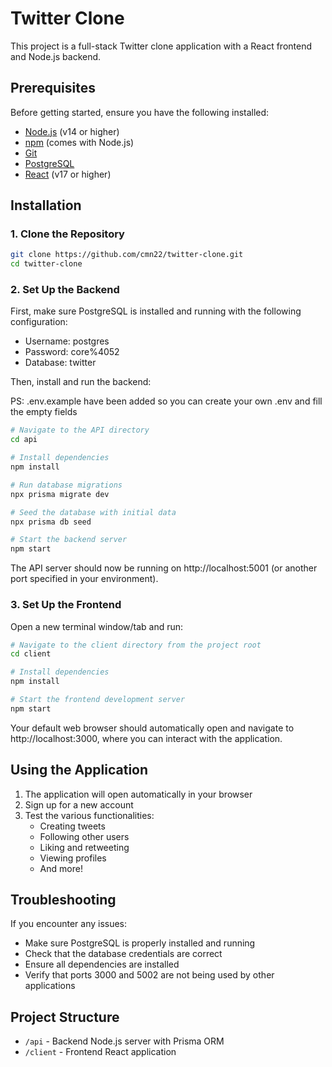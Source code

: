 # Twitter Clone

This project is a full-stack Twitter clone application with a React frontend and Node.js backend.

## Prerequisites

Before getting started, ensure you have the following installed:

- [Node.js](https://nodejs.org/) (v14 or higher)
- [npm](https://www.npmjs.com/) (comes with Node.js)
- [Git](https://git-scm.com/)
- [PostgreSQL](https://www.postgresql.org/)
- [React](https://reactjs.org/) (v17 or higher)

## Installation

### 1. Clone the Repository

```bash
git clone https://github.com/cmn22/twitter-clone.git
cd twitter-clone
```

### 2. Set Up the Backend

First, make sure PostgreSQL is installed and running with the following configuration:

- Username: postgres
- Password: core%4052
- Database: twitter

Then, install and run the backend:

PS: .env.example have been added so you can create your own .env and fill the empty fields

```bash
# Navigate to the API directory
cd api

# Install dependencies
npm install

# Run database migrations
npx prisma migrate dev

# Seed the database with initial data
npx prisma db seed

# Start the backend server
npm start
```

The API server should now be running on http://localhost:5001 (or another port specified in your environment).

### 3. Set Up the Frontend

Open a new terminal window/tab and run:

```bash
# Navigate to the client directory from the project root
cd client

# Install dependencies
npm install

# Start the frontend development server
npm start
```

Your default web browser should automatically open and navigate to http://localhost:3000, where you can interact with the application.

## Using the Application

1. The application will open automatically in your browser
2. Sign up for a new account
3. Test the various functionalities:
   - Creating tweets
   - Following other users
   - Liking and retweeting
   - Viewing profiles
   - And more!

## Troubleshooting

If you encounter any issues:

- Make sure PostgreSQL is properly installed and running
- Check that the database credentials are correct
- Ensure all dependencies are installed
- Verify that ports 3000 and 5002 are not being used by other applications

## Project Structure

- `/api` - Backend Node.js server with Prisma ORM
- `/client` - Frontend React application
